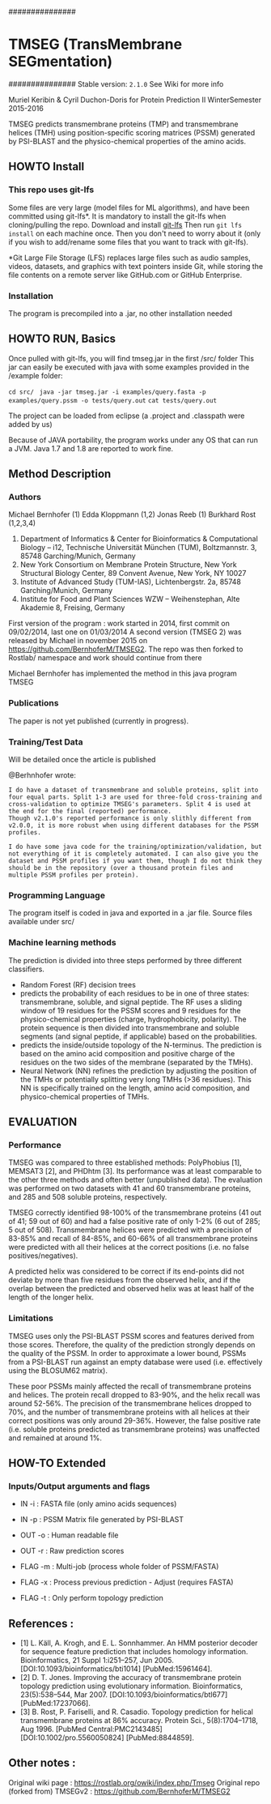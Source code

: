 ###############
# TMSEG (TransMembrane SEGmentation)
###############
Stable version: `2.1.0`
See Wiki for more info

Muriel Keribin & Cyril Duchon-Doris for Protein Prediction II WinterSemester 2015-2016

TMSEG predicts transmembrane proteins (TMP) and transmembrane helices (TMH) using position-specific scoring matrices (PSSM) generated by PSI-BLAST and the physico-chemical properties of the amino acids.

## HOWTO Install

### This repo uses git-lfs

Some files are very large (model files for ML algorithms), and have been committed using git-lfs*. It is mandatory to install the git-lfs when cloning/pulling the repo. 
Download and install [git-lfs](https://git-lfs.github.com/)
Then run `git lfs install` on each machine once. Then you don't need to worry about it (only if you wish to add/rename some files that you want to track with git-lfs).

*Git Large File Storage (LFS) replaces large files such as audio samples, videos, datasets, and graphics with text pointers inside Git, while storing the file contents on a remote server like GitHub.com or GitHub Enterprise.

### Installation

The program is precompiled into a .jar, no other installation needed

## HOWTO RUN, Basics

Once pulled with git-lfs, you will find tmseg.jar in the first /src/ folder
This jar can easily be executed with java with some examples provided in the /example folder:

``cd src/ ``
``java -jar tmseg.jar -i examples/query.fasta -p examples/query.pssm -o tests/query.out``
``cat tests/query.out``

The project can be loaded from eclipse (a .project and .classpath were added by us)

Because of JAVA portability, the program works under any OS that can run a JVM. Java 1.7 and 1.8 are reported to work fine.

## Method Description

### Authors

Michael Bernhofer (1)
Edda Kloppmann (1,2)
Jonas Reeb (1)
Burkhard Rost (1,2,3,4)

1. Department of Informatics & Center for Bioinformatics & Computational Biology – i12, Technische Universität München (TUM), Boltzmannstr. 3, 85748 Garching/Munich, Germany
2. New York Consortium on Membrane Protein Structure, New York Structural Biology Center, 89 Convent Avenue, New York, NY 10027
3. Institute of Advanced Study (TUM-IAS), Lichtenbergstr. 2a, 85748 Garching/Munich, Germany
4. Institute for Food and Plant Sciences WZW – Weihenstephan, Alte Akademie 8, Freising, Germany

First version of the program : work started in 2014, first commit on 09/02/2014, last one on 01/03/2014
A second version (TMSEG 2) was released by Michael in november 2015 on https://github.com/BernhoferM/TMSEG2. The repo was then forked to Rostlab/ namespace and work should continue from there

Michael Bernhofer has implemented the method in this java program TMSEG

### Publications

The paper is not yet published (currently in progress).

### Training/Test Data

Will be detailed once the article is published

@Berhnhofer wrote:

```
I do have a dataset of transmembrane and soluble proteins, split into four equal parts. Split 1-3 are used for three-fold cross-training and cross-validation to optimize TMSEG's parameters. Split 4 is used at the end for the final (reported) performance.
Though v2.1.0's reported performance is only slithly different from v2.0.0, it is more robust when using different databases for the PSSM profiles.

I do have some java code for the training/optimization/validation, but not everything of it is completely automated. I can also give you the dataset and PSSM profiles if you want them, though I do not think they should be in the repository (over a thousand protein files and multiple PSSM profiles per protein).
```

### Programming Language

The program itself is coded in java and exported in a .jar file. Source files available under src/

### Machine learning methods

The prediction is divided into three steps performed by three different classifiers. 

 *  Random Forest (RF) decision trees
   *  predicts the probability of each residues to be in one of three states: transmembrane, soluble, and signal peptide. The RF uses a sliding window of 19 residues for the PSSM scores and 9 residues for the physico-chemical properties (charge, hydrophobicity, polarity). The protein sequence is then divided into transmembrane and soluble segments (and signal peptide, if applicable) based on the probabilities. 
   * predicts the inside/outside topology of the N-terminus. The prediction is based on the amino acid composition and positive charge of the residues on the two sides of the membrane (separated by the TMHs). 
 *  Neural Network (NN) refines the prediction by adjusting the position of the TMHs or potentially splitting very long TMHs (>36 residues). This NN is specifically trained on the length, amino acid composition, and physico-chemical properties of TMHs. 

## EVALUATION

### Performance

TMSEG was compared to three established methods: PolyPhobius [1], MEMSAT3 [2], and PHDhtm [3]. Its performance was at least comparable to the other three methods and often better (unpublished data). The evaluation was performed on two datasets with 41 and 60 transmembrane proteins, and 285 and 508 soluble proteins, respectively.

TMSEG correctly identified 98-100% of the transmembrane proteins (41 out of 41; 59 out of 60) and had a false positive rate of only 1-2% (6 out of 285; 5 out of 508). Transmembrane helices were predicted with a precision of 83-85% and recall of 84-85%, and 60-66% of all transmembrane proteins were predicted with all their helices at the correct positions (i.e. no false positives/negatives).

A predicted helix was considered to be correct if its end-points did not deviate by more than five residues from the observed helix, and if the overlap between the predicted and observed helix was at least half of the length of the longer helix.


### Limitations

TMSEG uses only the PSI-BLAST PSSM scores and features derived from those scores. Therefore, the quality of the prediction strongly depends on the quality of the PSSM. In order to approximate a lower bound, PSSMs from a PSI-BLAST run against an empty database were used (i.e. effectively using the BLOSUM62 matrix).

These poor PSSMs mainly affected the recall of transmembrane proteins and helices. The protein recall dropped to 83-90%, and the helix recall was around 52-56%. The precision of the transmembrane helices dropped to 70%, and the number of transmembrane proteins with all helices at their correct positions was only around 29-36%. However, the false positive rate (i.e. soluble proteins predicted as transmembrane proteins) was unaffected and remained at around 1%. 

## HOW-TO Extended
 
### Inputs/Output arguments and flags

* IN -i : FASTA file (only amino acids sequences)
* IN -p : PSSM Matrix file generated by PSI-BLAST

* OUT -o : Human readable file
* OUT -r : Raw prediction scores

* FLAG -m : Multi-job (process whole folder of PSSM/FASTA)
* FLAG -x : Process previous prediction - Adjust (requires FASTA)
* FLAG -t : Only perform topology prediction

## References :

* [1] L. Käll, A. Krogh, and E. L. Sonnhammer. An HMM posterior decoder for sequence feature prediction that includes homology information. Bioinformatics, 21 Suppl 1:i251–257, Jun 2005. [DOI:10.1093/bioinformatics/bti1014] [PubMed:15961464].
* [2] D. T. Jones. Improving the accuracy of transmembrane protein topology prediction using evolutionary information. Bioinformatics, 23(5):538–544, Mar 2007. [DOI:10.1093/bioinformatics/btl677] [PubMed:17237066].
* [3] B. Rost, P. Fariselli, and R. Casadio. Topology prediction for helical transmembrane proteins at 86% accuracy. Protein Sci., 5(8):1704–1718, Aug 1996. [PubMed Central:PMC2143485] [DOI:10.1002/pro.5560050824] [PubMed:8844859]. 

## Other notes :

Original wiki page : https://rostlab.org/owiki/index.php/Tmseg
Original repo (forked from) TMSEGv2 : https://github.com/BernhoferM/TMSEG2
